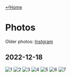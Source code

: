 [↵Home](https://www.totalimagine.com/)

# Photos

Older photos: [Instgram](https://www.instagram.com/wozhishigeluguodeguanchazhe/)

## 2022-12-18

<img alt="1" max-height="512" src="https://photos.totalimagine.com/20221218/1.jpg"/>
<img alt="2" max-height="512" src="https://photos.totalimagine.com/20221218/2.jpg"/>
<img alt="3" max-height="512" src="https://photos.totalimagine.com/20221218/3.jpg"/>
<img alt="4" max-height="512" src="https://photos.totalimagine.com/20221218/4.jpg"/>
<img alt="5" max-height="512" src="https://photos.totalimagine.com/20221218/5.jpg"/>
<img alt="6" max-height="512" src="https://photos.totalimagine.com/20221218/6.jpg"/>
<img alt="7" max-height="512" src="https://photos.totalimagine.com/20221218/7.jpg"/>
